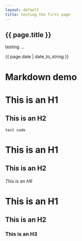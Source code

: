 ```yaml
---
layout: default
title: testing the first page
---
```

<h2>{{ page.title }}</h2>
<p>testing ...</p>
<p>{{ page.date | date_to_string }}</p>


# Markdown demo


This is an H1
=============
This is an H2
-------------

    test code


# This is an H1
## This is an H2
###### This is an H6


# This is an H1 #
## This is an H2 ##
### This is an H3 ######
